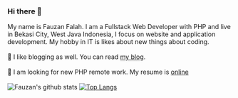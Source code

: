### Hi there 👋 
My name is Fauzan Falah. I am a Fullstack Web Developer with PHP and live in Bekasi City, West Java Indonesia, I focus on website and application development. My hobby in IT is likes about new things about coding.
<br>
<br>
:pencil: I like blogging as well. You can read [my blog](https://www.codekop.com/).
<br>
<br>
:construction_worker: I am looking for new PHP remote work. My resume is [online](https://fauzan.codekop.com/)
<br>
<br>
![Fauzan's github stats](https://github-readme-stats.vercel.app/api?username=fauzan1892&count_private=true&show_icons=true&theme=radical)
[![Top Langs](https://github-readme-stats.vercel.app/api/top-langs/?username=fauzan1892&theme=radical)](https://github.com/anuraghazra/github-readme-stats)

